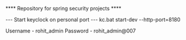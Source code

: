 **** Repository for spring security projects ****

--- Start keyclock on personal port ---
kc.bat start-dev --http-port=8180

Username - rohit_admin
Password - rohit_admin@007
